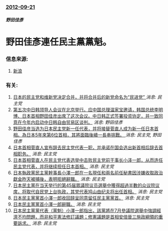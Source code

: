 ### [2012-09-21](/news/2012/09/21/index.md)

##### 野田佳彥
#  野田佳彥連任民主黨黨魁。




### 信息来源:

1. [新浪](https://web.archive.org/web/20120922014205/http://news.sina.com.hk/news/12/1/1/2777751/1.html)

### 有关:

1. [日本的民主党和维新党决定合并，并将合并后的新党命名为“民进党” ](/zh/news/2016/03/14/日本的民主党和维新党决定合并-并将合并后的新党命名为-民进党.md) _消息: 民主党_
2. [ 第五次中日韩领导人会议在北京举行。应中国总理温家宝邀请，韩国总统李明博、日本首相野田佳彦出席了这次会议。中日韩正式签署投资协定，并一致同意在今年内启动中日韩自由贸易区谈判。](/zh/news/2012/05/13/第五次中日韩领导人会议在北京举行-应中国总理温家宝邀请-韩国总统李明博-日本首相野田佳彦出席了这次会议-中日韩正式签署.md) _消息: 野田佳彥_
3. [ 野田佳彦当选为日本民主党新一任代表，并将接替菅直人成为新一任日本首相。為日本5年來第6位首相，其將面臨後續一長串挑戰。 ](/zh/news/2011/08/29/野田佳彦当选为日本民主党新一任代表-并将接替菅直人成为新一任日本首相-為日本5年來第6位首相-其將面臨後續一長串挑戰.md) _消息: 民主党, 野田佳彥_
4. [ 日本首相菅直人宣布辞去民主党代表一职，并承诺在国会选出新首相后辞去首相职务。](/zh/news/2011/08/26/日本首相菅直人宣布辞去民主党代表一职-并承诺在国会选出新首相后辞去首相职务.md) _消息: 民主党_
5. [ 日本首相菅直人在民主党代表选举中击败民主党前干事长小泽一郎，从而连任民主党代表，并将继续担任日本首相。](/zh/news/2010/09/14/日本首相菅直人在民主党代表选举中击败民主党前干事长小泽一郎-从而连任民主党代表-并将继续担任日本首相.md) _消息: 民主党_
6. [ 日本執政黨民主黨幹事長小澤一郎在一名現任和兩名前任秘書因涉嫌收取政治獻金昨天被捕後，表明拒絕辭職。](/zh/news/2010/01/16/日本執政黨民主黨幹事長小澤一郎在一名現任和兩名前任秘書因涉嫌收取政治獻金昨天被捕後-表明拒絕辭職.md) _消息: 民主党_
7. [ 日本民主黨在当天举行的第45届眾議院议员選舉中獲得超過半數的众议院议席，将取代自民党上台执政，其党代表鸠山由纪夫将出任首相。](/zh/news/2009/08/30/日本民主黨在当天举行的第45届眾議院议员選舉中獲得超過半數的众议院议席-将取代自民党上台执政-其党代表鸠山由纪夫将出任.md) _消息: 民主党_
8. [日本民主黨黨首小澤一郎收回辞呈同意留任民主黨黨首。](/zh/news/2007/11/7/日本民主黨黨首小澤一郎收回辞呈同意留任民主黨黨首.md) _消息: 民主党_
9. [日本民主黨黨首小澤一郎辭職。](/zh/news/2007/11/4/日本民主黨黨首小澤一郎辭職.md) _消息: 民主党_
10. [日本民主黨黨代表（黨魁）小澤一郎指出，該黨將在7月參議院選舉中強調經濟不均問題，而非和平憲法修訂議題；修憲議題是首相安倍晉三施政綱領的重要訴求。](/zh/news/2007/01/16/日本民主黨黨代表-黨魁-小澤一郎指出-該黨將在7月參議院選舉中強調經濟不均問題-而非和平憲法修訂議題-修憲議題是首相安倍.md) _消息: 民主党_
